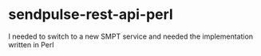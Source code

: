 # sendpulse-rest-api-perl
I needed to switch to a new SMPT service and needed the implementation written in Perl
